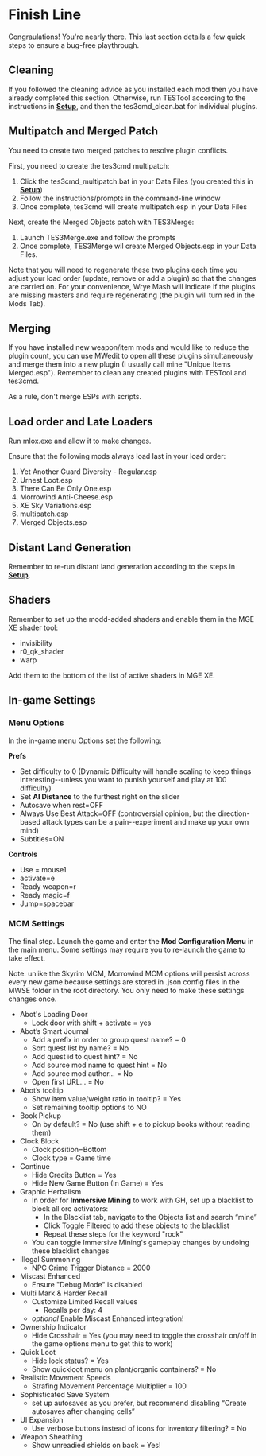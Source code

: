 # Finish Line

Congraulations! You're nearly there. This last section details a few quick steps to ensure a bug-free playthrough.

## Cleaning
If you followed the cleaning advice as you installed each mod then you have already completed this section. Otherwise, run TESTool according to the instructions in [**Setup**](https://github.com/doublemoulinet/Morrowind-Modular-Mod-Guide/blob/master/SETUP.md), and then the tes3cmd_clean.bat for individual plugins.

## Multipatch and Merged Patch
You need to create two merged patches to resolve plugin conflicts.

First, you need to create the tes3cmd multipatch:
1. Click the tes3cmd_multipatch.bat in your Data Files (you created this in [**Setup**](https://github.com/doublemoulinet/Morrowind-Modular-Mod-Guide/blob/master/SETUP.md))
1. Follow the instructions/prompts in the command-line window
1. Once complete, tes3cmd will create multipatch.esp in your Data Files
 
Next, create the Merged Objects patch with TES3Merge:
1. Launch TES3Merge.exe and follow the prompts
1. Once complete, TES3Merge wil create Merged Objects.esp in your Data Files. 

Note that you will need to regenerate these two plugins each time you adjust your load order (update, remove or add a plugin) so that the changes are carried on. For your convenience, Wrye Mash will indicate if the plugins are missing masters and require regenerating (the plugin will turn red in the Mods Tab).

## Merging
If you have installed new weapon/item mods and would like to reduce the plugin count, you can use MWedit to open all these plugins simultaneously and merge them into a new plugin (I usually call mine "Unique Items Merged.esp"). Remember to clean any created plugins with TESTool and tes3cmd.

As a rule, don't merge ESPs with scripts.

## Load order and Late Loaders
Run mlox.exe and allow it to make changes.

Ensure that the following mods always load last in your load order:
1. Yet Another Guard Diversity - Regular.esp
1. Urnest Loot.esp
1. There Can Be Only One.esp
1. Morrowind Anti-Cheese.esp
1. XE Sky Variations.esp
1. multipatch.esp
1. Merged Objects.esp

## Distant Land Generation
Remember to re-run distant land generation according to the steps in [**Setup**](https://github.com/doublemoulinet/Morrowind-Modular-Mod-Guide/blob/master/SETUP.md).

## Shaders
Remember to set up the modd-added shaders and enable them in the MGE XE shader tool:
- invisibility
- r0_qk_shader
- warp

Add them to the bottom of the list of active shaders in MGE XE.

## In-game Settings

### Menu Options
In the in-game menu Options set the following:

**Prefs**
- Set difficulty to 0 (Dynamic Difficulty will handle scaling to keep things interesting--unless you want to punish yourself and play at 100 difficulty)
- Set **AI Distance** to the furthest right on the slider
- Autosave when rest=OFF
- Always Use Best Attack=OFF (controversial opinion, but the direction-based attack types can be a pain--experiment and make up your own mind)
- Subtitles=ON

**Controls**
- Use = mouse1
- activate=e
- Ready weapon=r
- Ready magic=f
- Jump=spacebar

### MCM Settings
The final step. Launch the game and enter the **Mod Configuration Menu** in the main menu. Some settings may require you to re-launch the game to take effect.

Note: unlike the Skyrim MCM, Morrowind MCM options will persist across every new game because settings are stored in .json config files in the MWSE folder in the root directory. You only need to make these settings changes once.

- Abot's Loading Door
	- Lock door with shift + activate = yes
- Abot’s Smart Journal
	- Add a prefix in order to group quest name? = 0
	- Sort quest list by name? = No
	- Add quest id to quest hint? = No
	- Add source mod name to quest hint = No
	- Add source mod author… = No
	- Open first URL… = No
- Abot’s tooltip
	- Show item value/weight ratio in tooltip? = Yes
	- Set remaining tooltip options to NO
- Book Pickup
	- On by default? = No (use shift + e to pickup books without reading them)
- Clock Block
	- Clock position=Bottom
	- Clock type = Game time
- Continue
	- Hide Credits Button = Yes
	- Hide New Game Button (In Game) = Yes
- Graphic Herbalism
	- In order for **Immersive Mining** to work with GH, set up a blacklist to block all ore activators:
		- In the Blacklist tab, navigate to the Objects list and search “mine”
		- Click Toggle Filtered to add these objects to the blacklist
		- Repeat these steps for the keyword "rock"
	- You can toggle Immersive Mining's gameplay changes by undoing these blacklist changes
- Illegal Summoning
	- NPC Crime Trigger Distance = 2000
- Miscast Enhanced
	- Ensure "Debug Mode" is disabled
- Multi Mark & Harder Recall
	- Customize Limited Recall values
		- Recalls per day: 4
	- *optional* Enable Miscast Enhanced integration!
- Ownership Indicator
	- Hide Crosshair = Yes (you may need to toggle the crosshair on/off in the game options menu to get this to work)
- Quick Loot
	- Hide lock status? = Yes
	- Show quickloot menu on plant/organic containers? = No
- Realistic Movement Speeds
	- Strafing Movement Percentage Multiplier = 100
- Sophisticated Save System
	- set up autosaves as you prefer, but recommend disabling “Create autosaves after changing cells”
- UI Expansion
	- Use verbose buttons instead of icons for inventory filtering? = No
- Weapon Sheathing
	- Show unreadied shields on back = Yes!